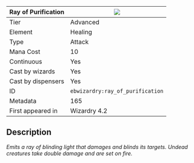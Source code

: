 | Ray of Purification |![](https://github.com/Electroblob77/Wizardry/blob/1.12.2/src/main/resources/assets/ebwizardry/textures/spells/ebwizardry:ray_of_purification.png)|
|---|---|
| Tier | Advanced |
| Element | Healing |
| Type | Attack |
| Mana Cost | 10 |
| Continuous | Yes |
| Cast by wizards | Yes |
| Cast by dispensers | Yes |
| ID | `ebwizardry:ray_of_purification` |
| Metadata | 165 |
| First appeared in | Wizardry 4.2 |
## Description
_Emits a ray of blinding light that damages and blinds its targets. Undead creatures take double damage and are set on fire._